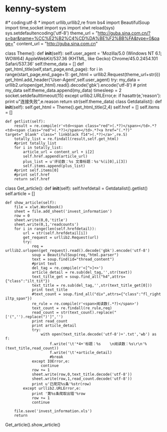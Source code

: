 # kenny-system
#_*_ coding:utf-8 _*_
import urllib,urllib2,re
from bs4 import BeautifulSoup
import time,socket
import sys
import xlwt
reload(sys)
sys.setdefaultencoding('utf-8')
theme_url = "http://guba.sina.com.cn/?s=bar&name=%CC%E2%B2%C4%CD%DA%BE%F2%BB%FA&type=0&page="
content_url = "http://guba.sina.com.cn"

class Theme():
    def __init__(self):
        self.user_agent = 'Mozilla/5.0 (Windows NT 6.1; WOW64) AppleWebKit/537.36 (KHTML, like Gecko) Chrome/45.0.2454.101 Safari/537.36'
        self.theme_data = []
    def get_html_title(self,start_page,end_page):
        for i in range(start_page,end_page+1):
            get_html = urllib2.Request(theme_url+str(i))
            get_html.add_header('User-Agent',self.user_agent)
            try:
                my_data = urllib2.urlopen(get_html).read().decode('gbk').encode('utf-8')
                # print my_data
                self.theme_data.append(my_data)
                timesleep = 2
                socket.setdefaulttimeout(15)
            except urllib2.URLError,e:
                if hasattr(e,'reason'):
                    print u"连接失败",e.reason
        return str(self.theme_data)
class Getdatalist():
    def __init__(self):
        self.get_html = Theme().get_html_title(2,4)
        self.href = []
        self.items = []

    def getlist(self):
        result = re.compile(r'<td><span class="red">(.*?)</span></td>.*?<td><span class="red">(.*?)</span></td>.*?<a href="(.*?)" target="_blank" class=" linkblack f14">(.*?)</a>',re.S)
        totally_list = re.findall(result,self.get_html)
        #print totally_list
        for i in totally_list:
            article_url = content_url + i[2]
            self.href.append(article_url)
            plus_list = u'评论数：%s 文章标题：%s'%(i[0],i[3])
            self.items.append(plus_list)
        #print self.items[0]
        #print self.href
        return self.href

class Get_article():
    def __init__(self):
        self.hrefdetail = Getdatalist().getlist()
        self.article = []

    def show_article(self):
        file = xlwt.Workbook()
        sheet = file.add_sheet('invest_information')
        row = 0
        sheet.write(0,0,'title')
        sheet.write(0,1,'readcounts')
        for i in range(len(self.hrefdetail)):
            url = str(self.hrefdetail[i])
            get_request = urllib2.Request(url)
            try:
                req = urllib2.urlopen(get_request).read().decode('gbk').encode('utf-8')
                soup = BeautifulSoup(req,"html.parser")
                text = soup.find(id="thread_content")
                #print text
                del_tag = re.compile(r'<[^>]+>')
                article_detail = re.sub(del_tag,'',str(text))
                text_title_get = soup.find_all("h4",attrs={"class":"ilt_tit"})
                text_title = re.sub(del_tag,'',str(text_title_get[0]))
                print text_title
                #text_count = soup.find_all("div",attrs={"class":"fl_right iltp_span"})
                re_rule = re.compile(r'<span>阅读数(.*?)</span>')
                text_count = re.findall(re_rule,req)
                read_count = str(text_count).replace("['(",'').replace(")']",'')
                print read_count
                print article_detail
                try:
                    with open(text_title.decode('utf-8')+'.txt','wb') as f:
                        f.write('\t'*4+'标题：%s    \n阅读数：%s\r\n'%(text_title,read_count))
                        f.write('\t'+article_detail)
                        #break
                except IOError,e:
                    continue
                row += 1
                sheet.write(row,0,text_title.decode('utf-8'))
                sheet.write(row,1,read_count.decode('utf-8'))
                print u'已爬完%s条'%str(row)
            except urllib2.URLError,e:
                print '第%s条爬取出错'%row
                row += 1
                continue

        file.save('invest_information.xls')
        return
Get_article().show_article()





